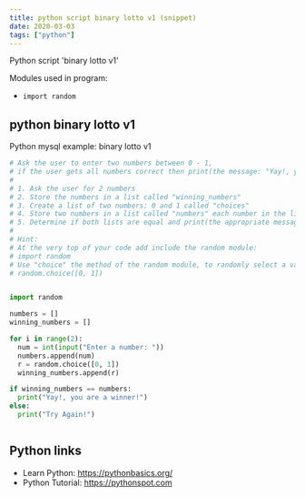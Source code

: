 ```yaml
---
title: python script binary lotto v1 (snippet)
date: 2020-03-03
tags: ["python"]
---
```

Python script 'binary lotto v1'


Modules used in program: 
* `import random`

## python binary lotto v1

Python mysql example: binary lotto v1

```python
# Ask the user to enter two numbers between 0 - 1, 
# if the user gets all numbers correct then print(the message: "Yay!, you are a winner!", if not "Try Again!")
#
# 1. Ask the user for 2 numbers
# 2. Store the numbers in a list called "winning_numbers"
# 3. Create a list of two numbers: 0 and 1 called "choices"
# 4. Store two numbers in a list called "numbers" each number in the list must use the random.choice([0, 1]) method
# 5. Determine if both lists are equal and print(the appropriate message)
#
# Hint:
# At the very top of your code add include the random module:
# import random
# Use "choice" the method of the random module, to randomly select a value from the list
# random.choice([0, 1])


import random

numbers = []
winning_numbers = []

for i in range(2):
  num = int(input("Enter a number: "))
  numbers.append(num)
  r = random.choice([0, 1])
  winning_numbers.append(r)

if winning_numbers == numbers:
  print("Yay!, you are a winner!")
else:
  print("Try Again!")



```

## Python links

- Learn Python: https://pythonbasics.org/
- Python Tutorial: https://pythonspot.com
